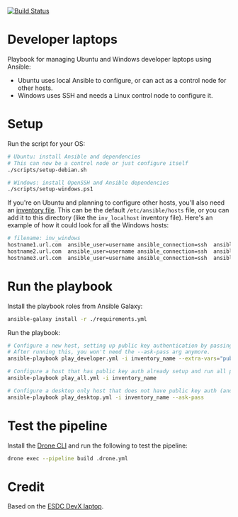 [![Build Status](https://cloud.drone.io/api/badges/dtf-ein/dev-laptop/status.svg)](https://cloud.drone.io/dtf-ein/dev-laptop)

# Developer laptops

Playbook for managing Ubuntu and Windows developer laptops using Ansible:

- Ubuntu uses local Ansible to configure, or can act as a control node for other hosts.
- Windows uses SSH and needs a Linux control node to configure it.

# Setup

Run the script for your OS:
```bash
# Ubuntu: install Ansible and dependencies
# This can now be a control node or just configure itself
./scripts/setup-debian.sh

# Windows: install OpenSSH and Ansible dependencies
./scripts/setup-windows.ps1
```
If you're on Ubuntu and planning to configure other hosts, you'll also need an [inventory file](https://docs.ansible.com/ansible/latest/user_guide/intro_inventory.html).  This can be the default `/etc/ansible/hosts` file, or you can add it to this directory (like the `inv_localhost` inventory file).  Here's an example of how it could look for all the Windows hosts:

```bash
# filename: inv_windows
hostname1.url.com  ansible_user=username ansible_connection=ssh  ansible_shell_type=powershell
hostname2.url.com  ansible_user=username ansible_connection=ssh  ansible_shell_type=powershell
hostname3.url.com  ansible_user=username ansible_connection=ssh  ansible_shell_type=powershell

```

# Run the playbook

Install the playbook roles from Ansible Galaxy:

```bash
ansible-galaxy install -r ./requirements.yml
```

Run the playbook:

```bash
# Configure a new host, setting up public key authentication by passing the control node's id_rsa.pub file contents
# After running this, you won't need the --ask-pass arg anymore.
ansible-playbook play_developer.yml -i inventory_name --extra-vars="pubkey='ssh-rsa PUBKEY'" --ask-pass

# Configure a host that has public key auth already setup and run all playbooks
ansible-playbook play_all.yml -i inventory_name

# Configure a desktop only host that does not have public key auth (and you do not want to setup with public key auth).
ansible-playbook play_desktop.yml -i inventory_name --ask-pass
```

# Test the pipeline

Install the [Drone CLI](https://docs.drone.io/cli/install/) and run the following to test the pipeline:

```bash
drone exec --pipeline build .drone.yml
```


# Credit
Based on the [ESDC DevX laptop](https://github.com/esdc-devx/dev-laptop).

